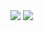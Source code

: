 <picture>
  <source media="(prefers-color-scheme: light)" srcset="https://readme-typing-svg.herokuapp.com?font=Fira+Code&pause=1000&color=000000&vCenter=true&repeat=false&width=435&lines=Hi+there+%F0%9F%91%8B%2C+I+am+NikSne!" />
  <img src="https://readme-typing-svg.herokuapp.com?font=Fira+Code&pause=1000&color=FFFFFF&vCenter=true&repeat=false&width=435&lines=Hi+there+%F0%9F%91%8B%2C+I+am+NikSne!" />
</picture>
<picture>
  <source media="(prefers-color-scheme: light)" srcset="https://readme-typing-svg.herokuapp.com?font=Fira+Code&pause=1000&color=000000&vCenter=true&width=1600&lines=%E2%97%8F+%F0%9F%94%AD+I%E2%80%99m+currently+working+on+ShardMC.;%E2%97%8F+%F0%9F%8C%B1+I%E2%80%99m+currently+learning+Pascal%2C+Java%2C+Python%2C+C%2B%2B+and+HTML.;%E2%97%8F+%F0%9F%93%AB+How+to+reach+me%3A+You+can+contact+me+in+Discord.;%E2%97%8F+%F0%9F%98%84+Pronouns%3A+It%2C+He.;%E2%97%8F+%E2%9A%A1+about+me%3A+I+love+coding%2C+I+am+Co-Owner+of+ShardMC+%26+technical+admin+of+the+Wolfland%2C+SharpLand+%26+Fallen+World+Minecraft+servers." />
  <img src="https://readme-typing-svg.herokuapp.com?font=Fira+Code&pause=1000&color=FFFFFF&vCenter=true&width=1600&lines=%E2%97%8F+%F0%9F%94%AD+I%E2%80%99m+currently+working+on+ShardMC.;%E2%97%8F+%F0%9F%8C%B1+I%E2%80%99m+currently+learning+Pascal%2C+Java%2C+Python%2C+C%2B%2B+and+HTML.;%E2%97%8F+%F0%9F%93%AB+How+to+reach+me%3A+You+can+contact+me+in+Discord.;%E2%97%8F+%F0%9F%98%84+Pronouns%3A+It%2C+He.;%E2%97%8F+%E2%9A%A1+about+me%3A+I+love+coding%2C+I+am+Co-Owner+of+ShardMC+%26+technical+admin+of+the+Wolfland%2C+SharpLand+%26+Fallen+World+Minecraft+servers." />
</picture>
